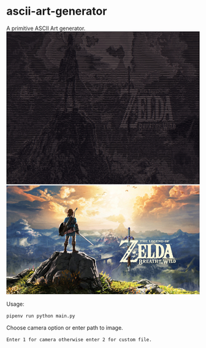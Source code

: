 # ascii-art-generator
A primitive ASCII Art generator.
![ascii-text](example/botw-ascii.png)
![image](example/botw.jpg)

Usage:
```bash
pipenv run python main.py
```
Choose camera option or enter path to image.
```
Enter 1 for camera otherwise enter 2 for custom file.
```
